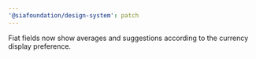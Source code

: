 ```yaml
---
'@siafoundation/design-system': patch
---
```


Fiat fields now show averages and suggestions according to the currency display preference.
